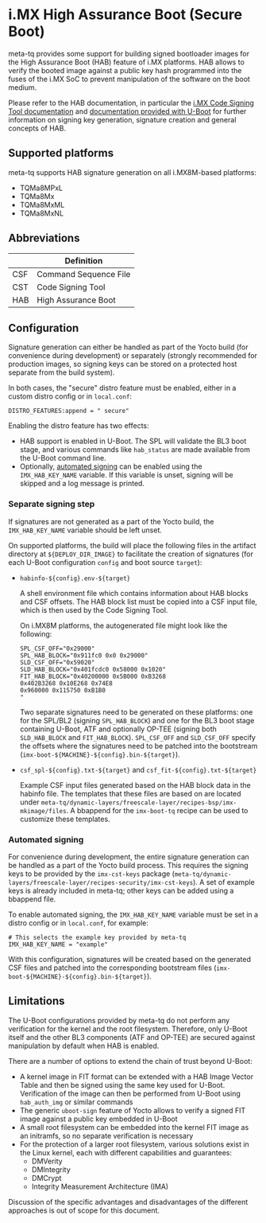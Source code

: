 # i.MX High Assurance Boot (Secure Boot)

meta-tq provides some support for building signed bootloader images for the
High Assurance Boot (HAB) feature of i.MX platforms. HAB allows to verify the
booted image against a public key hash programmed into the fuses of the i.MX
SoC to prevent manipulation of the software on the boot medium.

Please refer to the HAB documentation, in particular the
[i.MX Code Signing Tool documentation](https://gitlab.apertis.org/pkg/imx-code-signing-tool/-/tree/apertis/v2024dev2/docs)
and [documentation provided with U-Boot](https://source.denx.de/u-boot/u-boot/-/tree/master/doc/imx/habv4)
for further information on signing key generation, signature creation and general
concepts of HAB.

## Supported platforms

meta-tq supports HAB signature generation on all i.MX8M-based platforms:

- TQMa8MPxL
- TQMa8Mx
- TQMa8MxML
- TQMa8MxNL

## Abbreviations

|     | Definition            |
| --- | --------------------- |
| CSF | Command Sequence File |
| CST | Code Signing Tool     |
| HAB | High Assurance Boot   |

## Configuration

Signature generation can either be handled as part of the Yocto build (for
convenience during development) or separately (strongly recommended for
production images, so signing keys can be stored on a protected host separate
from the build system).

In both cases, the "secure" distro feature must be enabled, either in a
custom distro config or in `local.conf`:

    DISTRO_FEATURES:append = " secure"

Enabling the distro feature has two effects:

- HAB support is enabled in U-Boot. The SPL will validate the BL3 boot stage,
  and various commands like `hab_status` are made available from the U-Boot
  command line.
- Optionally, [automated signing](#automated-signing) can be enabled using the
  `IMX_HAB_KEY_NAME` variable. If this variable is unset, signing will be
  skipped and a log message is printed.

### Separate signing step

If signatures are not generated as a part of the Yocto build, the
`IMX_HAB_KEY_NAME` variable should be left unset.

On supported platforms, the build will place the following files in the artifact
directory at `${DEPLOY_DIR_IMAGE}` to facilitate the creation of signatures (for
each U-Boot configuration `config` and boot source `target`):

- `habinfo-${config}.env-${target}`

  A shell environment file which contains information about HAB blocks and CSF
  offsets. The HAB block list must be copied into a CSF input file, which is
  then used by the Code Signing Tool.

  On i.MX8M platforms, the autogenerated file might look like the following:

      SPL_CSF_OFF="0x29000"
      SPL_HAB_BLOCK="0x911fc0 0x0 0x29000"
      SLD_CSF_OFF="0x59020"
      SLD_HAB_BLOCK="0x401fcdc0 0x58000 0x1020"
      FIT_HAB_BLOCK="0x40200000 0x5B000 0xB3268
      0x402B3268 0x10E268 0x74E8
      0x960000 0x115750 0xB1B0
      "

  Two separate signatures need to be generated on these platforms: one for the
  SPL/BL2 (signing `SPL_HAB_BLOCK`) and one for the BL3 boot stage
  containing U-Boot, ATF and optionally OP-TEE (signing both `SLD_HAB_BLOCK`
  and `FIT_HAB_BLOCK`). `SPL_CSF_OFF` and `SLD_CSF_OFF` specify the offsets
  where the signatures need to be patched into the bootstream
  (`imx-boot-${MACHINE}-${config}.bin-${target}`).

- `csf_spl-${config}.txt-${target}` and `csf_fit-${config}.txt-${target}`

  Example CSF input files generated based on the HAB block data in the habinfo
  file. The templates that these files are based on are located under
  `meta-tq/dynamic-layers/freescale-layer/recipes-bsp/imx-mkimage/files`.
  A bbappend for the `imx-boot-tq` recipe can be used to customize these
  templates.

### Automated signing

For convenience during development, the entire signature generation can be
handled as a part of the Yocto build process. This requires the signing keys
to be provided by the `imx-cst-keys` package
(`meta-tq/dynamic-layers/freescale-layer/recipes-security/imx-cst-keys`).
A set of example keys is already included in meta-tq; other keys can be added
using a bbappend file.

To enable automated signing, the `IMX_HAB_KEY_NAME` variable must be set in a
distro config or in `local.conf`, for example:

    # This selects the example key provided by meta-tq
    IMX_HAB_KEY_NAME = "example"

With this configuration, signatures will be created based on the generated
CSF files and patched into the corresponding bootstream files
(`imx-boot-${MACHINE}-${config}.bin-${target}`).

## Limitations

The U-Boot configurations provided by meta-tq do not perform any verification
for the kernel and the root filesystem. Therefore, only U-Boot itself and the
other BL3 components (ATF and OP-TEE) are secured against manipulation by
default when HAB is enabled.

There are a number of options to extend the chain of trust beyond U-Boot:

- A kernel image in FIT format can be extended with a HAB Image Vector Table and
  then be signed using the same key used for U-Boot. Verification of the image
  can then be performed from U-Boot using `hab_auth_img` or similar commands
- The generic `uboot-sign` feature of Yocto allows to verify a signed FIT
  image against a public key embedded in U-Boot
- A small root filesystem can be embedded into the kernel FIT image as an
  initramfs, so no separate verification is necessary
- For the protection of a larger root filesystem, various solutions exist in the
  Linux kernel, each with different capabilities and guarantees:
  - DMVerity
  - DMIntegrity
  - DMCrypt
  - Integrity Measurement Architecture (IMA)

Discussion of the specific advantages and disadvantages of the different
approaches is out of scope for this document.
